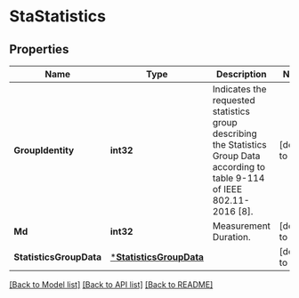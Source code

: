 # StaStatistics

## Properties
Name | Type | Description | Notes
------------ | ------------- | ------------- | -------------
**GroupIdentity** | **int32** | Indicates the requested statistics group describing the Statistics Group Data according to table 9-114 of IEEE 802.11-2016 [8]. | [default to null]
**Md** | **int32** | Measurement Duration. | [default to null]
**StatisticsGroupData** | [***StatisticsGroupData**](StatisticsGroupData.md) |  | [default to null]

[[Back to Model list]](../README.md#documentation-for-models) [[Back to API list]](../README.md#documentation-for-api-endpoints) [[Back to README]](../README.md)


